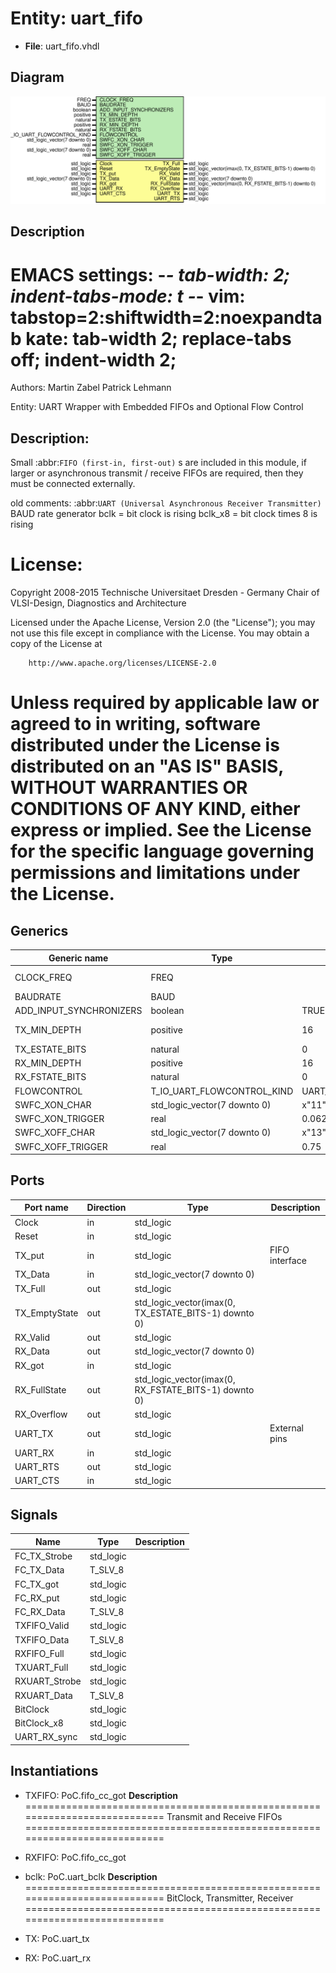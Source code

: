 # Entity: uart_fifo

- **File**: uart_fifo.vhdl
## Diagram

![Diagram](uart_fifo.svg "Diagram")
## Description

 EMACS settings: -*-  tab-width: 2; indent-tabs-mode: t -*-
 vim: tabstop=2:shiftwidth=2:noexpandtab
 kate: tab-width 2; replace-tabs off; indent-width 2;
 =============================================================================
 Authors:				 	Martin Zabel
									Patrick Lehmann

 Entity:				 	UART Wrapper with Embedded FIFOs and Optional Flow Control

 Description:
 -------------------------------------
 Small :abbr:`FIFO (first-in, first-out)` s are included in this module, if
 larger or asynchronous transmit / receive FIFOs are required, then they must
 be connected externally.

 old comments:
   :abbr:`UART (Universal Asynchronous Receiver Transmitter)` BAUD rate generator
   bclk	    = bit clock is rising
   bclk_x8		= bit clock times 8 is rising


 License:
 =============================================================================
 Copyright 2008-2015 Technische Universitaet Dresden - Germany
										 Chair of VLSI-Design, Diagnostics and Architecture

 Licensed under the Apache License, Version 2.0 (the "License");
 you may not use this file except in compliance with the License.
 You may obtain a copy of the License at

		http://www.apache.org/licenses/LICENSE-2.0

 Unless required by applicable law or agreed to in writing, software
 distributed under the License is distributed on an "AS IS" BASIS,
 WITHOUT WARRANTIES OR CONDITIONS OF ANY KIND, either express or implied.
 See the License for the specific language governing permissions and
 limitations under the License.
 =============================================================================
## Generics

| Generic name            | Type                         | Value                 | Description               |
| ----------------------- | ---------------------------- | --------------------- | ------------------------- |
| CLOCK_FREQ              | FREQ                         |                       | Communication Parameters  |
| BAUDRATE                | BAUD                         |                       |                           |
| ADD_INPUT_SYNCHRONIZERS | boolean                      | TRUE                  |                           |
| TX_MIN_DEPTH            | positive                     | 16                    | Buffer Dimensioning       |
| TX_ESTATE_BITS          | natural                      | 0                     |                           |
| RX_MIN_DEPTH            | positive                     | 16                    |                           |
| RX_FSTATE_BITS          | natural                      | 0                     |                           |
| FLOWCONTROL             | T_IO_UART_FLOWCONTROL_KIND   | UART_FLOWCONTROL_NONE | Flow Control              |
| SWFC_XON_CHAR           | std_logic_vector(7 downto 0) | x"11"                 |  ^Q                       |
| SWFC_XON_TRIGGER        | real                         | 0.0625                |                           |
| SWFC_XOFF_CHAR          | std_logic_vector(7 downto 0) | x"13"                 |  ^S                       |
| SWFC_XOFF_TRIGGER       | real                         | 0.75                  |                           |
## Ports

| Port name     | Direction | Type                                                 | Description    |
| ------------- | --------- | ---------------------------------------------------- | -------------- |
| Clock         | in        | std_logic                                            |                |
| Reset         | in        | std_logic                                            |                |
| TX_put        | in        | std_logic                                            | FIFO interface |
| TX_Data       | in        | std_logic_vector(7 downto 0)                         |                |
| TX_Full       | out       | std_logic                                            |                |
| TX_EmptyState | out       | std_logic_vector(imax(0, TX_ESTATE_BITS-1) downto 0) |                |
| RX_Valid      | out       | std_logic                                            |                |
| RX_Data       | out       | std_logic_vector(7 downto 0)                         |                |
| RX_got        | in        | std_logic                                            |                |
| RX_FullState  | out       | std_logic_vector(imax(0, RX_FSTATE_BITS-1) downto 0) |                |
| RX_Overflow   | out       | std_logic                                            |                |
| UART_TX       | out       | std_logic                                            | External pins  |
| UART_RX       | in        | std_logic                                            |                |
| UART_RTS      | out       | std_logic                                            |                |
| UART_CTS      | in        | std_logic                                            |                |
## Signals

| Name          | Type      | Description |
| ------------- | --------- | ----------- |
| FC_TX_Strobe  | std_logic |             |
| FC_TX_Data    | T_SLV_8   |             |
| FC_TX_got     | std_logic |             |
| FC_RX_put     | std_logic |             |
| FC_RX_Data    | T_SLV_8   |             |
| TXFIFO_Valid  | std_logic |             |
| TXFIFO_Data   | T_SLV_8   |             |
| RXFIFO_Full   | std_logic |             |
| TXUART_Full   | std_logic |             |
| RXUART_Strobe | std_logic |             |
| RXUART_Data   | T_SLV_8   |             |
| BitClock      | std_logic |             |
| BitClock_x8   | std_logic |             |
| UART_RX_sync  | std_logic |             |
## Instantiations

- TXFIFO: PoC.fifo_cc_got
**Description**
 ===========================================================================
 Transmit and Receive FIFOs
 ===========================================================================

- RXFIFO: PoC.fifo_cc_got
- bclk: PoC.uart_bclk
**Description**
 ===========================================================================
 BitClock, Transmitter, Receiver
 ===========================================================================

- TX: PoC.uart_tx
- RX: PoC.uart_rx
